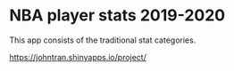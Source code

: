 # NBA player stats 2019-2020

This app consists of the traditional stat categories.

 https://johntran.shinyapps.io/project/
